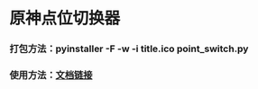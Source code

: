 # 原神点位切换器
### 打包方法：pyinstaller -F -w -i title.ico point_switch.py
### 使用方法：[文档链接](http://www.pyforme.fun/read/manual.html)
